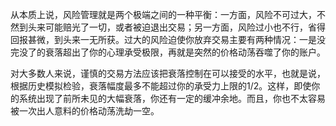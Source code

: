 从本质上说，风险管理就是两个极端之间的一种平衡：一方面，风险不可过大，不然到头来可能赔光了一切，或者被迫退出交易；另一方面，风险过小也不行，省得回报甚微，到头来一无所获。过大的风险迫使你放弃交易主要有两种情况：一是没完没了的衰落超出了你的心理承受极限，再就是突然的价格动荡吞噬了你的账户。

对大多数人来说，谨慎的交易方法应该把衰落控制在可以接受的水平，也就是说，根据历史模拟检验，衰落幅度最多不能超过你的承受力上限的1/2。这样，即使你的系统出现了前所未见的大幅衰落，你还有一定的缓冲余地。而且，你也不太容易被一次出人意料的价格动荡洗劫一空。
